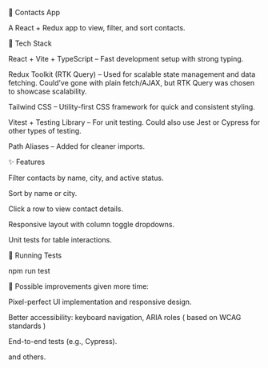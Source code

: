 📇 Contacts App

A React + Redux app to view, filter, and sort contacts.

🔧 Tech Stack

React + Vite + TypeScript – Fast development setup with strong typing.

Redux Toolkit (RTK Query) – Used for scalable state management and data fetching. Could’ve gone with plain fetch/AJAX, but RTK Query was chosen to showcase scalability.

Tailwind CSS – Utility-first CSS framework for quick and consistent styling.

Vitest + Testing Library – For unit testing. Could also use Jest or Cypress for other types of testing.

Path Aliases – Added for cleaner imports.

✨ Features

Filter contacts by name, city, and active status.

Sort by name or city.

Click a row to view contact details.

Responsive layout with column toggle dropdowns.

Unit tests for table interactions.

🧪 Running Tests

npm run test

📁 Possible improvements given more time:

Pixel-perfect UI implementation and responsive design.

Better accessibility: keyboard navigation, ARIA roles ( based on WCAG standards )

End-to-end tests (e.g., Cypress).

and others.